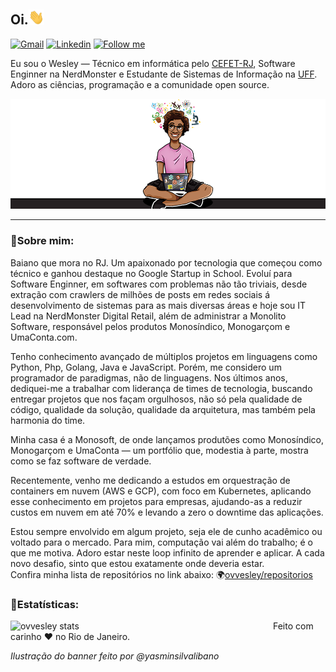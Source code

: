 
## Oi.<img src="https://raw.githubusercontent.com/ovvesley/ovvesley/main/hi.gif" width="25">


[![Gmail](https://img.shields.io/badge/-Gmail-c14438?style=flat&logo=Gmail&logoColor=white)](mailto:ovvesley@gmail.com)
[![Linkedin](https://img.shields.io/badge/-LinkedIn-blue?style=flat&logo=Linkedin&logoColor=white)](https://www.linkedin.com/in/ovvesley/)
[<img src="https://img.shields.io/github/followers/ovvesley?label=follow&style=social" height="22" title="Follow me" />](https://github.com/ovvesley) 



Eu sou o Wesley — Técnico em informática pelo [CEFET-RJ](http://eic.cefet-rj.br/), Software Enginner na NerdMonster e Estudante de Sistemas de Informação na [UFF](http://www.ic.uff.br/index.php/pt/informacoes-gerais-sistemas-de-informacao). Adoro as ciências, programação e a comunidade open source.


![Ilustração do README](image.png)

---



### 🦆Sobre mim:
Baiano que mora no RJ. Um apaixonado por tecnologia que começou como técnico e ganhou destaque no Google Startup in School. Evoluí para Software Enginner, em softwares com problemas não tão triviais, desde extração com crawlers de milhões de posts em redes sociais á desenvolvimento de sistemas para as mais diversas áreas e hoje sou IT Lead na NerdMonster Digital Retail, além de administrar a Monolito Software, responsável pelos produtos Monosíndico, Monogarçom e UmaConta.com.

Tenho conhecimento avançado de múltiplos projetos em linguagens como Python, Php, Golang, Java e JavaScript. Porém, me considero um programador de paradigmas, não de linguagens. Nos últimos anos, dediquei-me a trabalhar com liderança de times de tecnologia, buscando entregar projetos que nos façam orgulhosos, não só pela qualidade de código, qualidade da solução, qualidade da arquitetura, mas também pela harmonia do time. 

Minha casa é a Monosoft, de onde lançamos produtões como Monosíndico, Monogarçom e UmaConta — um portfólio que, modestia à parte, mostra como se faz software de verdade.

Recentemente, venho me dedicando a estudos em orquestração de containers em nuvem (AWS e GCP), com foco em Kubernetes, aplicando esse conhecimento em projetos para empresas, ajudando-as a reduzir custos em nuvem em até 70% e levando a zero o downtime das aplicações. 

Estou sempre envolvido em algum projeto, seja ele de cunho acadêmico ou voltado para o mercado. Para mim, computação vai além do trabalho; é o que me motiva. Adoro estar neste loop infinito de aprender e aplicar. A cada novo desafio, sinto que estou exatamente onde deveria estar.
<br/>
Confira minha lista de repositórios no link abaixo:
🌍[ovvesley/repositorios](https://github.com/ovvesley?tab=repositories)



### 🧪Estatísticas:


<img title="ovvesley stats" align="left" heigth="320" width="420" src="https://github-readme-stats.vercel.app/api?username=ovvesley&hide=issues&count_private=true&icon_color=871486&title_color=000000&bg_color=ffffff&show_icons=true)"
/>

Feito com carinho ❤ no Rio de Janeiro.

*Ilustração do banner feito por @yasminsilvalibano*
